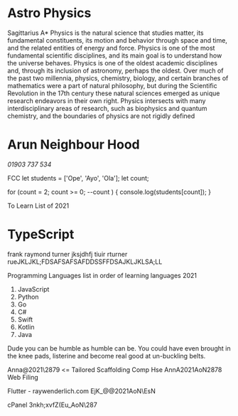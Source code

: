 
# Astro Physics
Sagittarius A*
Physics is the natural science that studies matter, its fundamental constituents, its motion and behavior through space and time, and the related entities of energy and force.
Physics is one of the most fundamental scientific disciplines, and its main goal is to understand how the universe behaves.
Physics is one of the oldest academic disciplines and, through its inclusion of astronomy, perhaps the oldest.
Over much of the past two millennia, physics, chemistry, biology, and certain branches of mathematics were a part of natural philosophy, but during the Scientific Revolution in the 17th century these natural sciences emerged as unique research endeavors in their own right.
Physics intersects with many interdisciplinary areas of research, such as biophysics and quantum chemistry, and the boundaries of physics are not rigidly defined

# Arun Neighbour Hood 
*01903 737 534*

FCC
let students = ['Ope', 'Ayo', 'Ola'];
let count;

for (count = 2; count >= 0; --count )
  {
    console.log(students[count]);
  }

To Learn List of 2021
  # TypeScript
  frank raymond turner jksjdhfj tiuir  rturner rueJKLJKL;FDSAFSAFSAFDDSSFFDSAJKLJKLSA;LL

  Programming Languages list in order of learning languages 2021
  1. JavaScript
  2. Python
  3. Go
  4. C#
  4. Swift
  5. Kotlin
  6. Java

  Dude you can be humble as humble can be. You could have even brought in the knee pads, listerine and become real good at un-buckling belts.
  
  Anna@2021\2879 <= Tailored Scaffolding Comp Hse
  AnnA2021AoN2878  Web Filing

  Flutter - raywenderlich.com
  EjK_@@2021AoN\EsN

  cPanel
  3nkh;xvfZ(Eu_AoN\287
   